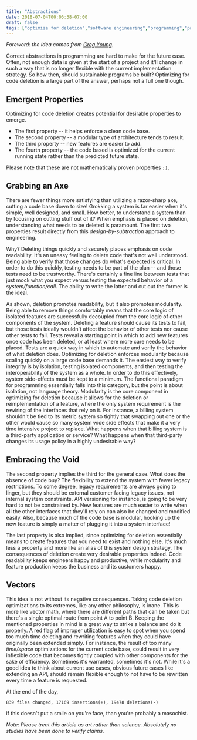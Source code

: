 ```yaml
---
title: "Abstractions"
date: 2018-07-04T00:06:38-07:00
draft: false
tags: ["optimize for deletion","software engineering","programming","paradigms"]
---
```

_Foreword: the idea comes from [Greg Young](https://vimeo.com/108441214)._

Correct abstractions in programming are hard to make for the future case.
Often, not enough data is given at the start of a project and it'll change in such a way that is no longer flexible with the current implementation strategy.
So how then, should sustainable programs be built?
Optimizing for code deletion is a large part of the answer, perhaps not a full one though.

## Emergent Properties

Optimizing for code deletion creates potential for desirable properties to emerge.

* The first property -- it helps enforce a clean code base.
* The second property -- a modular type of architecture tends to result.
* The third property -- new features are easier to add.
* The fourth property -- the code based is optimized for the current running state rather than the predicted future state.

Please note that these are not mathematically proven properties `;)`.

## Grabbing an Axe

There are fewer things more satisfying than utilizing a razor-sharp axe, cutting a code base down to size!
Grokking a system is far easier when it's simple, well designed, and small.
How better, to understand a system than by focusing on cutting stuff out of it?
When emphasis is placed on deletion, understanding what needs to be deleted is paramount.
The first two properties result directly from this _design-by-subtraction_ approach to engineering.

Why? Deleting things quickly and securely places emphasis on code readability.
It's an uneasy feeling to delete code that's not well understood.
Being able to verify that those changes do what's expected is critical.
In order to do this quickly, testing needs to be part of the plan -- and those tests need to be trustworthy.
There's certainly a fine line between tests that just mock what you expect versus testing the expected behavior of a _system/function/call_.
The ability to write the latter and cut out the former is the ideal.

As shown, deletion promotes readability, but it also promotes modularity.
Being able to remove things comfortably means that the core logic of isolated features are successfully decoupled from the core logic of other components of the system.
Deleting a feature should cause its tests to fail, but those tests ideally wouldn't affect the behavior of other tests nor cause other tests to fail.
Tests reveal a starting point in which to add new features once code has been deleted, or at least where more care needs to be placed.
Tests are a quick way in which to automate and verify the behavior of what deletion does.
Optimizing for deletion enforces modularity because scaling quickly on a large code base demands it.
The easiest way to verify integrity is by isolation, testing isolated components, and then testing the interoperability of the system as a whole.
In order to do this effectively, system side-effects must be kept to a minimum.
The functional paradigm for programming essentially falls into this category, but the point is about isolation, not language theory.
Modularity is the core component in optimizing for deletion because it allows for the deletion or reimplementation of a feature, where the only system requirement is the rewiring of the interfaces that rely on it.
For instance, a billing system shouldn't be tied to its metric system so tightly that swapping out one or the other would cause so many system wide side effects that make it a very time intensive project to replace.
What happens when that billing system is a third-party application or service?
What happens when that third-party changes its usage policy in a highly undesirable way?

## Embracing the Void

The second property implies the third for the general case.
What does the absence of code buy?
The flexibility to extend the system with fewer legacy restrictions.
To some degree, legacy requirements are always going to linger, but they should be external customer facing legacy issues, not internal system constraints.
API versioning for instance, is going to be very hard to not be constrained by.
New features are much easier to write when all the other interfaces that they'll rely on can also be changed and modified easily.
Also, because much of the code base is modular, hooking up the new feature is simply a matter of plugging it into a system interface!

The last property is also implied, since optimizing for deletion essentially means to create features that you need to exist and nothing else.
It's much less a property and more like an alias of this system design strategy.
The consequences of deletion create very desirable properties indeed.
Code readability keeps engineers happy and productive, while modularity and feature production keeps the business and its customers happy.

## Vectors

This idea is not without its negative consequences.
Taking code deletion optimizations to its extremes, like any other philosophy, is inane.
This is more like vector math, where there are different paths that can be taken but there's a single optimal route from point A to point B.
Keeping the mentioned properties in mind is a great way to strike a balance and do it properly.
A red flag of improper utilization is easy to spot when you spend too much time deleting and rewriting features when they could have originally been extended simply.
For instance, the result of too many _time/space_ optimizations for the current code base, could result in very inflexible code that becomes tightly coupled with other components for the sake of efficiency.
Sometimes it's warranted, sometimes it's not.
While it's a good idea to think about current use cases, obvious future cases like extending an API, should remain flexible enough to not have to be rewritten every time a feature is requested.

At the end of the day,
```git
839 files changed, 17169 insertions(+), 19478 deletions(-)
```
if this doesn't put a smile on you're face, than you're probably a masochist.

_Note: Please treat this article as art rather than science. Absolutely no studies have been done to verify claims._
